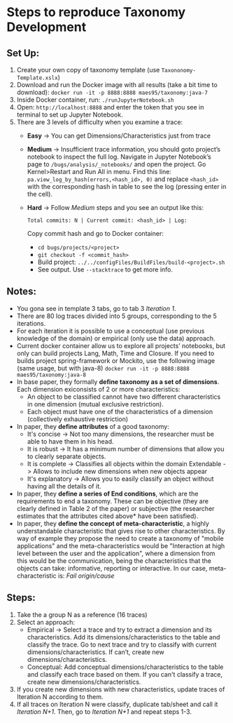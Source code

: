 # Steps to reproduce Taxonomy Development

## Set Up:

1. Create your own copy of taxonomy template (use ```Taxononomy-Template.xslx```)
2. Download and run the Docker image with all results (take a bit time to download):
    ```docker run -it -p 8888:8888 maes95/taxonomy:java-7```
3. Inside Docker container, run:
	```./runJupyterNotebook.sh```
4. Open: ```http://localhost:8888``` and enter the token that you see in terminal to set up Jupyter Notebook.
5. There are 3 levels of difficulty when you examine a trace:
    * **Easy** -> You can get Dimensions/Characteristics just from trace
    * **Medium** -> Insufficient trace information, you should goto project’s notebook to inspect the full log. Navigate in Jupyter Notebook’s page to ```/bugs/analysis/_notebooks/``` and open the project. Go Kernel>Restart and Run All in menu. Find this line: ```pa.view_log_by_hash(errors,<hash_id>, 0)``` and replace ```<hash_id>``` with the corresponding hash in table to see the log (pressing enter in the cell).
    * **Hard** -> Follow *Medium* steps and you see an output like this:

        ```Total commits: N | Current commit: <hash_id> | Log:```
    
        Copy commit hash and go to Docker container:
        * ```cd bugs/projects/<project>```
        * ```git checkout -f <commit_hash>```
        * Build project: ```../../configFiles/BuildFiles/build-<project>.sh```
        * See output. Use ```--stacktrace``` to get more info.


## Notes:

* You gona see in template 3 tabs, go to tab 3 *Iteration 1*.
* There are 80 log traces divided into 5 groups, corresponding to the 5 iterations. 
* For each iteration it is possible to use a conceptual (use previous knowledge of the domain) or empirical (only use the data) approach.
* Current docker container allow us to explore all projects’ notebooks, but only can build projects Lang, Math, Time and Closure. If you need to builds project spring-framework or  Mockito, use the following image (same usage, but with java-8)
        ```docker run -it -p 8888:8888 maes95/taxonomy:java-8```
* In base paper, they formally **define taxonomy as a set of dimensions**. Each dimension exiconsists of 2 or more characteristics:
    * An object to be classified cannot have two different characteristics in one dimension (mutual exclusive restriction).
    * Each object must have one of the characteristics of a dimension (collectively exhaustive restriction)
* In paper, they **define attributes** of a good taxonomy:
    * It's concise -> Not too many dimensions, the researcher must be able to have them in his head.
    * It is robust -> It has a minimum number of dimensions that allow you to clearly separate objects.
    * It is complete -> Classifies all objects within the domain
    Extendable -> Allows to include new dimensions when new objects appear
    * It's explanatory -> Allows you to easily classify an object without having all the details of it.
* In paper, they **define a series of End conditions**, which are the requirements to end a taxonomy. These can be objective (they are clearly defined in Table 2 of the paper) or subjective (the researcher estimates that the attributes cited above* have been satisfied).
* In paper, they **define the concept of meta-characteristic**, a highly understandable characteristic that gives rise to other characteristics. By way of example they propose the need to create a taxonomy of "mobile applications" and the meta-characteristics would be "Interaction at high level between the user and the application", where a dimension from this would be the communication, being the characteristics that the objects can take: informative, reporting or interactive. In our case, meta-characteristic is: *Fail origin/cause*

## Steps:
1. Take the a group N as a reference (16 traces)
2. Select an approach:
    * Empirical -> Select a trace and try to extract a dimension and its characteristics. Add its dimensions/characteristics to the table and classify the trace. Go to next trace and try to classify with current dimensions/characteristics. If can’t, create new dimensions/characteristics.
    * Conceptual: Add conceptual dimensions/characteristics to the table and classify each trace based on them. If you can't classify a trace, create new dimensions/characteristics.
3. If you create new dimensions with new characteristics, update traces of Iteration N according to them. 
4. If all traces on Iteration N were classify, duplicate tab/sheet and call it *Iteration N+1*. Then, go to *Iteration N+1* and repeat steps 1-3.
